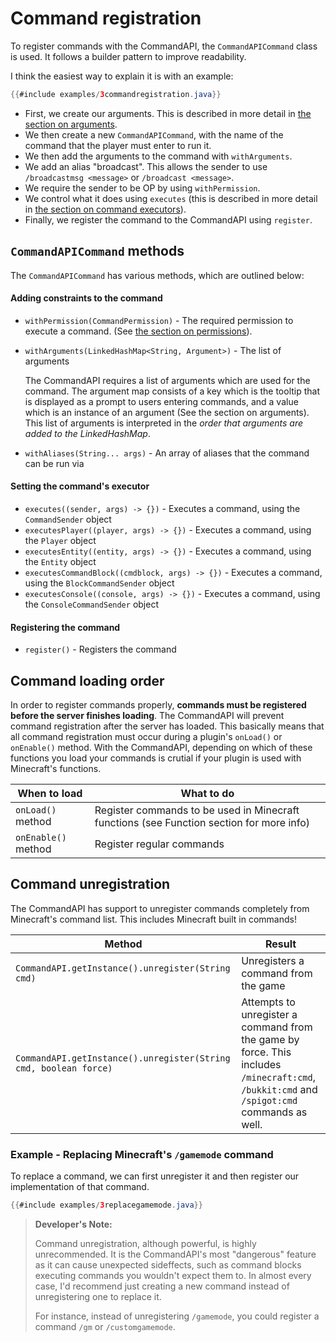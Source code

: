 # Command registration

To register commands with the CommandAPI, the `CommandAPICommand` class is used. It follows a builder pattern to improve readability.

I think the easiest way to explain it is with an example:

```java
{{#include examples/3commandregistration.java}}
```

- First, we create our arguments. This is described in more detail in [the section on arguments](./arguments.html). 
- We then create a new `CommandAPICommand`, with the name of the command that the player must enter to run it. 
- We then add the arguments to the command with `withArguments`.
- We add an alias "broadcast". This allows the sender to use `/broadcastmsg <message>` or `/broadcast <message>`.
- We require the sender to be OP by using `withPermission`.
- We control what it does using `executes` (this is described in more detail in [the section on command executors](./commandexecutors.html)).
- Finally, we register the command to the CommandAPI using `register`.

## `CommandAPICommand` methods

The `CommandAPICommand` has various methods, which are outlined below:

#### Adding constraints to the command

- `withPermission(CommandPermission)` - The required permission to execute a command. (See [the section on permissions](permissions.html)).

- `withArguments(LinkedHashMap<String, Argument>)` - The list of arguments

  The CommandAPI requires a list of arguments which are used for the command. The argument map consists of a key which is the tooltip that is displayed as a prompt to users entering commands, and a value which is an instance of an argument (See the section on arguments). This list of arguments is interpreted in the _order that arguments are added to the LinkedHashMap_.

- `withAliases(String... args)` - An array of aliases that the command can be run via 

#### Setting the command's executor

- `executes((sender, args) -> {})` - Executes a command, using the `CommandSender` object
- `executesPlayer((player, args) -> {})` - Executes a command, using the `Player` object
- `executesEntity((entity, args) -> {})` - Executes a command, using the `Entity` object
- `executesCommandBlock((cmdblock, args) -> {})` - Executes a command, using the `BlockCommandSender` object
- `executesConsole((console, args) -> {})` - Executes a command, using the `ConsoleCommandSender` object

#### Registering the command

- `register()` - Registers the command


## Command loading order

In order to register commands properly, **commands must be registered before the server finishes loading**. The CommandAPI will prevent command registration after the server has loaded. This basically means that all command registration must occur during a plugin's `onLoad()` or `onEnable()` method. With the CommandAPI, depending on which of these functions you load your commands is crutial if your plugin is used with Minecraft's functions.

| When to load        | What to do                                                                               |
| ------------------- | ---------------------------------------------------------------------------------------- |
| `onLoad()` method   | Register commands to be used in Minecraft functions (see Function section for more info) |
| `onEnable()` method | Register regular commands                                                                |

## Command unregistration

The CommandAPI has support to unregister commands completely from Minecraft's command list. This includes Minecraft built in commands!

| Method                                                       | Result                                                       |
| ------------------------------------------------------------ | ------------------------------------------------------------ |
| `CommandAPI.getInstance().unregister(String cmd)`            | Unregisters a command from the game                          |
| `CommandAPI.getInstance().unregister(String cmd, boolean force)` | Attempts to unregister a command from the game by force. This includes `/minecraft:cmd`, `/bukkit:cmd` and `/spigot:cmd` commands as well. |

### Example - Replacing Minecraft's `/gamemode` command

To replace a command, we can first unregister it and then register our implementation of that command.

```java
{{#include examples/3replacegamemode.java}}
```

> **Developer's Note:**
>
> Command unregistration, although powerful, is highly unrecommended. It is the CommandAPI's most "dangerous" feature as it can cause unexpected sideffects, such as command blocks executing commands you wouldn't expect them to. In almost every case, I'd recommend just creating a new command instead of unregistering one to replace it.
>
> For instance, instead of unregistering `/gamemode`, you could register a command `/gm` or `/customgamemode`.
